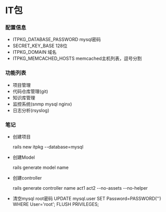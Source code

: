 IT包
=====

### 配置信息
 * ITPKG_DATABASE_PASSWORD mysql密码
 * SECRET_KEY_BASE 128位
 * ITPKG_DOMAIN 域名
 * ITPKG_MEMCACHED_HOSTS memcached主机列表，逗号分割

### 功能列表

 * 项目管理
 * 代码仓库管理(git)
 * 知识库管理
 * 监控系统(snmp mysql nginx)
 * 日志分析(rsyslog)

### 笔记

 * 创建项目

    rails new itpkg --database=mysql

 * 创建Model

    rails generate model name

 * 创建controller

   rails generate controller name act1 act2  --no-assets --no-helper


 * 清空mysql root密码
    UPDATE mysql.user SET Password=PASSWORD('') WHERE User='root';
    FLUSH PRIVILEGES; 




